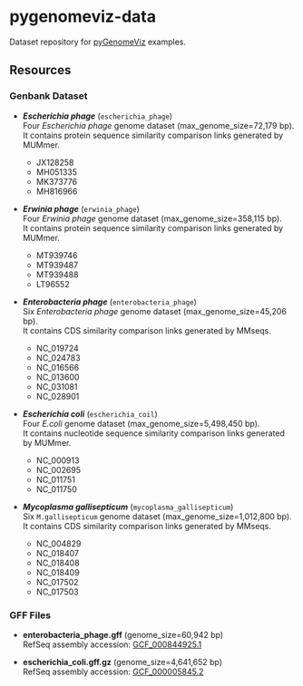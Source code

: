 # pygenomeviz-data

Dataset repository for [pyGenomeViz](https://github.com/moshi4/pyGenomeViz) examples.

## Resources

### Genbank Dataset

- ***Escherichia phage*** (`escherichia_phage`)  
  Four *Escherichia phage* genome dataset (max_genome_size=72,179 bp).  
  It contains protein sequence similarity comparison links generated by MUMmer.
  - JX128258
  - MH051335
  - MK373776
  - MH816966

- ***Erwinia phage*** (`erwinia_phage`)  
  Four *Erwinia phage* genome dataset (max_genome_size=358,115 bp).  
  It contains protein sequence similarity comparison links generated by MUMmer.
  - MT939746
  - MT939487
  - MT939488
  - LT96552

- ***Enterobacteria phage*** (`enterobacteria_phage`)  
  Six *Enterobacteria phage* genome dataset (max_genome_size=45,206 bp).  
  It contains CDS similarity comparison links generated by MMseqs.
  - NC_019724
  - NC_024783
  - NC_016566
  - NC_013600
  - NC_031081
  - NC_028901
  
- ***Escherichia coli*** (`escherichia_coil`)  
  Four *E.coli* genome dataset (max_genome_size=5,498,450 bp).  
  It contains nucleotide sequence similarity comparison links generated by MUMmer.
  - NC_000913
  - NC_002695
  - NC_011751
  - NC_011750

- ***Mycoplasma gallisepticum*** (`mycoplasma_gallisepticum`)  
  Six `M.gallisepticum` genome dataset (max_genome_size=1,012,800 bp).  
  It contains CDS similarity comparison links generated by MMseqs.  
  - NC_004829
  - NC_018407
  - NC_018408
  - NC_018409
  - NC_017502
  - NC_017503

### GFF Files

- **enterobacteria_phage.gff** (genome_size=60,942 bp)  
  RefSeq assembly accession: [GCF_000844925.1](https://www.ncbi.nlm.nih.gov/assembly/GCF_000844925.1/)  

- **escherichia_coli.gff.gz** (genome_size=4,641,652 bp)  
  RefSeq assembly accession: [GCF_000005845.2](https://www.ncbi.nlm.nih.gov/assembly/GCF_000005845.2)
